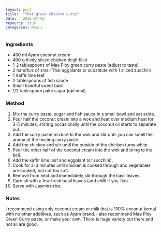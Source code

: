 ```yaml
---
layout: post
title:  "Thai green chicken curry"
date:   2016-07-06
resource: true
categories: Meals
---
```


### Ingredients

* 400 ml Ayam coconut cream
* 400 g thinly sliced chicken thigh fillet
* 1-2 tablespoons of Mae Ploy green curry paste (adjust to taste) 
* 2 handfuls of small Thai eggplants or substitute with 1 sliced zucchini
* 1 Kaffir lime leaf
* 2 tablespoons of fish sauce
* Small handful sweet basil
* 1/2 tablespoon palm sugar (optional)

### Method

1. Mix the curry paste, sugar and fish sauce in a small bowl and set aside.
2. Pour half the coconut cream into a wok and heat over medium heat for 3-5 minutes, stirring occasionally until the coconut oil starts to separate out.
3. Add the curry paste mixture to the wok and stir until you can smell the aroma of the heating curry paste.
4. Add the chicken and stir until the outside of the chicken turns white.
5. Pour the other half of the coconut cream into the wok and bring to the boil.
6. Add the kaffir lime leaf and eggplant (or zucchini).
7. Cook for 2-3 minutes until chicken is cooked through and vegetables are cooked, but not too soft.
8. Remove from heat and immediately stir through the basil leaves.
9. Garnish with a few fresh basil leaves (and chilli if you like).
10. Serve with Jasmine rice.

### Notes
I recommend using only coconut cream or milk that is 100% coconut kernal with no other additives, such as Ayam brand.
I also recommend Mae Ploy Green Curry paste, or make your own. There is huge variety out there and not all are good.



